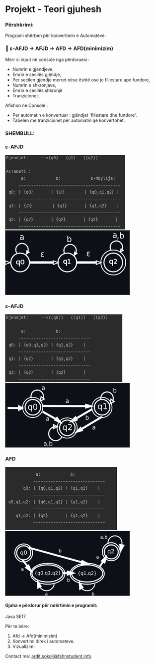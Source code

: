 # Projekt - Teori gjuhesh

### Përshkrimi:
Programi shërben për konvertimin e Automatëve.
### 📕 ε-AFJD -> AFJD -> AFD -> AFD(minimizim)

Merr si input në console nga përdoruesi :
- Numrin e gjëndjeve,
- Emrin e secilës gjëndje,
- Per secilen gjëndje merret nëse është ose jo fillestare apo fundore,
- Numrin e shkronjave,
- Emrin e secilës shkronjë
- Tranzicionet .

Afishon ne Console :

- Per automatin e konvertuar : gjëndjet 'fillestare dhe fundore'.
- Tabelen me tranzicionet për automatin që konvertohet.
### SHEMBULL:
### ε-AFJD 

![plot](./foto/e-afjd.png)
![plot](./foto/e-afjd-git.png)
### ε-AFJD

![plot](./foto/afjd.png)
![plot](./foto/afjd-git.png)
### AFD

![plot](./foto/afd.png)
![plot](./foto/afd-git.png)

#### Gjuha e përdorur për ndërtimin e programit:
Java SE17  

Për te bëre:
1. Afd -> Afd(minimizim)
2. Konvertimi direk i automateve.
3. Vizualizimi

Contact me:  [ardit.sokoli@fshnstudent.info](mailto:ardit.sokoli@ap.edu.al?subject=[GitHub]%20Source%20Han%20Sans)